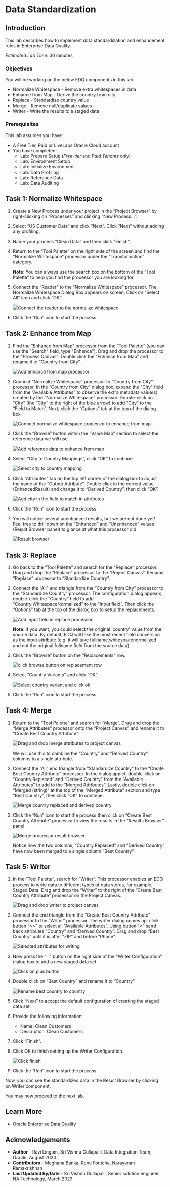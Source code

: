 # Data Standardization

## Introduction
This lab describes how to implement data standardization and enhancement rules in Enterprise Data Quality.

*Estimated Lab Time*: 30 minutes

### Objectives
You will be working on the below EDQ components in this lab.
* Normalize Whitespace - Remove extra whitespaces in data
* Enhance from Map - Derive the country from city
* Replace - Standardize country value
* Merge - Remove null/duplicate values
* Writer - Write the results to a staged data

### Prerequisites
This lab assumes you have:
- A Free Tier, Paid or LiveLabs Oracle Cloud account
- You have completed:
    - Lab: Prepare Setup (*Free-tier* and *Paid Tenants* only)
    - Lab: Environment Setup
    - Lab: Initialize Environment
    - Lab: Data Profiling
    - Lab: Reference Data
    - Lab: Data Auditing


## Task 1: Normalize Whitespace

1.	Create a New Process under your project in the “Project Browser” by right-clicking on “Processes” and clicking “New Process…”.

2.	Select “US Customer Data” and click “Next”. Click “Next” without adding any profiling.

3.	Name your process “Clean Data” and then click "Finish".

4.	Return to the “Tool Palette” on the right side of the screen and find the “Normalize Whitespace” processor under the “Transformation” category.

    **Note**: You can always use the search box on the bottom of the “Tool Palette” to help you find the processor you are looking for.

5.	Connect the “Reader” to the “Normalize Whitespace” processor. The Normalize Whitespace Dialog Box appears on screen. Click on “Select All” icon and click “OK”.

    ![Connect the reader to the normalize whitespace](./images/image1200_90.png " ")

6.	Click the “Run” icon to start the process.

## Task 2: Enhance from Map
1.	Find the “Enhance from Map” processor from the “Tool Palette” (you can use the "Search" field, type "Enhance"). Drag and drop the processor to the "Process Canvas". Double click the “Enhance from Map” and rename it to “Country from City”.

    ![Add enhance from map processor](./images/image1200_91.png " ")

2.	Connect “Normalize Whitespace” processor to “Country from City” processor. In the “Country from City” dialog box, expand the "City" field from the “Available Attributes” to observe the extra metadata value(s) created by the “Normalize Whitespace” processor. Double-click on “City” (the “City” to the right of the blue arrow) to add “City” to the “Field to Match”. Next, click the “Options” tab at the top of the dialog box.

    ![Connect normalize whitespace processor to enhance from map](./images/image1200_92.png " ")

3.	Click the “Browse” button within the “Value Map” section to select the reference data we will use.

    ![Add reference data to enhance from map](./images/image1200_93.png " ")

4.	Select “City to Country Mappings”, click “OK” to continue.

    ![Select city to country mapping](./images/image1200_94.png " ")

5.	Click “Attributes” tab on the top left corner of the dialog box to adjust the name of the “Output Attribute”. Double click in the current value (EnhancedResult) and change it to “Derived Country”, then click “OK”.

    ![Add city in the field to match in attributes](./images/image1200_95.png " ")

6.	Click the “Run” icon to start the process.

7.	You will notice several unenhanced results, but we are not done yet! Feel free to drill down on the “Enhanced” and “Unenhanced” values (Result Browser panel) to glance at what this processor did.

    ![Result browser](./images/image1200_96.png " ")

## Task 3: Replace

1.	Go back to the “Tool Palette” and search for the “Replace” processor. Drag and drop the “Replace” processor to the “Project Canvas”. Rename “Replace” processor to “Standardize Country”.

2.	Connect the “All” end triangle from the “Country from City” processor to the “Standardize Country” processor. The configuration dialog appears, double-click the “Country” field to add “Country.WhitespaceNormalized” to the “Input field”. Then click the “Options” tab at the top of the dialog box to setup the replacements.

    ![Add input field in replace processor](./images/image1200_97.png " ")

    **Note**: If you want, you could select the original 'country' value from the source data. By default, EDQ will take the most recent field conversion as the input attribute (e.g. it will take fullname.whitespacenormalized and not the original fullname field from the source data).

3.	Click the “Browse” button on the “Replacements” row.

    ![click browse button on replacement row](./images/image1200_98.png " ")

4.	Select “Country Variants” and click “OK”.

    ![Select country variant and click ok](./images/image1200_99.png " ")

5.	Click the “Run” icon to start the process.

## Task 4: Merge

1.	Return to the “Tool Palette” and search for “Merge”. Drag and drop the “Merge Attributes” processor onto the “Project Canvas” and rename it to “Create Best Country Attribute”.

    ![Drag and drop merge attributes to project canvas](./images/image1200_100.png " ")

    We will use this to combine the “Country” and “Derived Country” columns to a single attribute.

2.	Connect the “All” end triangle from “Standardize Country” to the “Create Best Country Attribute” processor. In the dialog applet, double-click on “Country.Replaced” and “Derived Country” from the “Available Attributes” to add to the “Merged Attributes”. Lastly, double click on “Merged (string)” at the top of the “Merged Attribute” section and type “Best Country”, then click “OK” to continue.

    ![Merge country replaced and derived country](./images/image1200_101.png " ")

3.	Click the “Run” icon to start the process then click on “Create Best Country Attribute” processor to view the results in the “Results Browser” panel.

    ![Merge processor result browser](./images/image1200_102.png " ")

    Notice how the two columns, “Country.Replaced” and “Derived Country” have now been merged to a single column “Best Country”.

## Task 5: Writer

1.	In the “Tool Palette”, search for “Writer”. This processor enables an EDQ process to write data to different types of data stores, for example, Staged Data. Drag and drop the “Writer” to the right of the “Create Best Country Attribute” processor on the Project Canvas.

    ![Drag and drop writer to project canvas](./images/image1200_103.png " ")

2.	Connect the end triangle from the “Create Best Country Attribute” processor to the “Writer” processor. The writer dialog comes up. click button ">>" to select all “Available Attributes”. Using button "<" send back attributes “Country” and “Derived Country”. Drag and drop “Best Country” until it is after “ZIP” and before “Phone”.

    ![Selected attributes for writing](./images/image1200_104.png " ")

3.	Now press the "+" button on the right side of the “Writer Configuration” dialog box to add a new staged data set.

    ![Click on plus button](./images/image1200_105.png " ")

4.	Double click on “Best Country” and rename it to “Country”.

    ![Rename best country to country](./images/image1200_106.png " ")

5.	Click “Next” to accept the default configuration of creating the staged data set.
6.	Provide the following information:
    - Name: Clean Customers
    - Description: Clean Customers
7.	Click “Finish”.
8.	Click OK to finish setting up the Writer Configuration.

    ![Click finish](./images/image1200_107.png " ")

9.	Click the “Run” icon to start the process.

Now, you can see the standardized data in the Result Browser by clicking on Writer component.

You may now proceed to the next lab.

## Learn More
- [Oracle Enterprise Data Quality](https://docs.oracle.com/en/middleware/fusion-middleware/enterprise-data-quality/index.html)


## Acknowledgements
* **Author** - Ravi Lingam, Sri Vishnu Gullapalli, Data Integration Team, Oracle, August 2020
* **Contributors** - Meghana Banka, Rene Fontcha, Narayanan Ramakrishnan
* **Last Updated By/Date** - Sri Vishnu Gullapalli, Senior solution engineer, NA Technology, March 2023